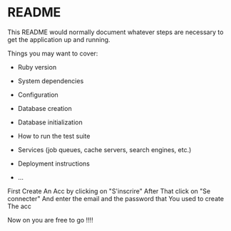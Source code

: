 # README

This README would normally document whatever steps are necessary to get the
application up and running.

Things you may want to cover:

* Ruby version

* System dependencies

* Configuration

* Database creation

* Database initialization

* How to run the test suite

* Services (job queues, cache servers, search engines, etc.)

* Deployment instructions

* ...


First Create An Acc by clicking on "S'inscrire"
After That click on "Se connecter" And enter the email and the password that You used to create The acc

Now on you are free to go !!!!

